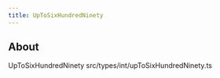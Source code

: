 ```yaml
---
title: UpToSixHundredNinety
---
```


## About

UpToSixHundredNinety src/types/int/upToSixHundredNinety.ts

